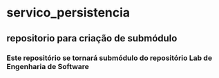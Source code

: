 # servico_persistencia
## repositorio para criação de submódulo
### Este repositório se tornará submódulo do repositório Lab de Engenharia de Software
